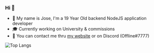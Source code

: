 ### Hi 👋

- 🍕 My name is Jose, I'm a 19 Year Old backend NodeJS application developer
- 🎓 Currently working on University & commissions
- 📝 You can contact me thru [my website](https://www.pnsdev.com) or on Discord (Offline#7777)

![Top Langs](https://github-readme-stats.vercel.app/api/top-langs/?username=PnsDev&layout=compact)
